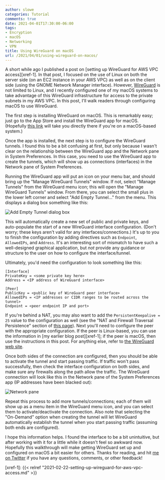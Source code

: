 ```yaml
---
author: slowe
categories: Tutorial
comments: true
date: 2021-04-01T17:30:00-06:00
tags:
- Encryption
- macOS
- Networking
- VPN
title: Using WireGuard on macOS
url: /2021/04/01/using-wireguard-on-macos/
---
```


A short while ago I published a post on [setting up WireGuard for AWS VPC access][xref-1]. In that post, I focused on the use of Linux on both the server side (on an EC2 instance in your AWS VPC) as well as on the client side (using the GNOME Network Manager interface). However, [WireGuard][link-1] is not limited to Linux, and I recently configured one of my macOS systems to take advantage of this WireGuard infrastructure for access to the private subnets in my AWS VPC. In this post, I'll walk readers through configuring macOS to use WireGuard.<!--more-->

The first step is installing WireGuard on macOS. This is remarkably easy; just go to the App Store and install the WireGuard app for macOS. (Hopefully [this link][link-2] will take you directly there if you're on a macOS-based system.)

Once the app is installed, the next step is to configure the WireGuard tunnels. I found this to be a bit confusing at first, but only because I wasn't clear on the relationship between the WireGuard app and the Network pane in System Preferences. In this case, you need to use the WireGuard app to create the tunnels, which will show up as connections (interfaces) in the Network pane of System Preferences.

Running the WireGuard app will put an icon on your menu bar, and should bring up the "Manage WireGuard Tunnels" window. If not, select "Manage Tunnels" from the WireGuard menu icon; this will open the "Manage WireGuard Tunnels" window. From there, you can select the small plus in the lower left corner and select "Add Empty Tunnel..." from the menu. This displays a dialog box something like this:

![Add Empty Tunnel dialog box](/public/img/add-empty-tunnel.png)

This will automatically create a new set of public and private keys, and auto-populate the start of a new WireGuard interface configuration. (Don't worry; these keys aren't valid for any interfaces/connections.) It's up to you to finish the configuration by adding directives such as `Endpoint`, `AllowedIPs`, and `Address`. It's an interesting sort of mismatch to have such a well-designed graphical application, but _not_ provide any guidance or structure to the user on how to configure the interface/tunnel.

Ultimately, you'd need the configuration to look something like this:

```
[Interface]
PrivateKey = <some private key here>
Address = <IP address of WireGuard interface>

[Peer]
PublicKey = <public key of WireGuard peer interface>
AllowedIPs = <IP addresses or CIDR ranges to be routed across the tunnel>
Endpoint = <peer endpoint IP and port>
```

If you're behind a NAT, you may also want to add the `PersistentKeepalive = 25` value to the configuration as well (see the "NAT and Firewall Traversal Persistence" section of [this page][link-3]). Next you'll need to configure the peer with the appropriate configuration. If the peer is Linux-based, you can use the information in [my earlier blog post][xref-1]; if the peer is macOS, then use the instructions in this post. For anything else, refer to [the WireGuard web site][link-1].

Once both sides of the connection are configured, then you should be able to activate the tunnel and start passing traffic. If traffic won't pass successfully, then check the interface configuration on both sides, and make sure any firewalls along the path allow the traffic. The WireGuard connection will look like this in the Network pane of the System Preferences app (IP addresses have been blacked out):

![Network pane](/public/img/wireguard-interface-network-pane.png)

Repeat this process to add more tunnels/connections; each of them will show up as a menu item in the WireGuard menu icon, and you can select them to activate/deactivate the connection. Also note that selecting the "On-Demand" option when creating the tunnel will let WireGuard automatically establish the tunnel when you start passing traffic (assuming both ends are configured).

I hope this information helps. I found the interface to be a bit unintuitive, but after working with it for a little while it doesn't feel so awkward now. Hopefully this walkthrough will make getting WireGuard set up and configured on macOS a bit easier for others. Thanks for reading, and hit [me on Twitter][link-4] if you have any questions, comments, or other feedback!

[link-1]: https://www.wireguard.com/
[link-2]: https://apps.apple.com/us/app/wireguard/id1451685025?mt=12
[link-3]: https://www.wireguard.com/quickstart/
[link-4]: https://twitter.com/scott_lowe
[xref-1]: {{< relref "2021-02-22-setting-up-wireguard-for-aws-vpc-access.md" >}}
